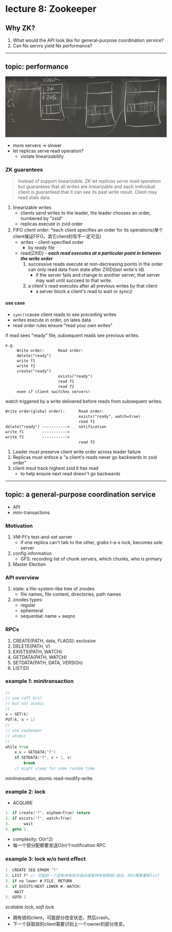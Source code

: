 # lecture 8: Zookeeper

## Why ZK?

1. What would the API look like for general-purpose coordination service?
2. Can Nx servrs yield Nx performance?

---

## topic: performance

![arch](./figures/lec8-1.png)

+ more servers -> slower
+ let replicas serve read operation?    
    + violate linearizability

### ZK guarantees

> Instead of support linearizable. ZK *let replicas serve read operation* but guarantees that all writes are linearizable and each individual client is guaranteed that it can see its past write result. Client may read stale data.

1. linearizable writes
    + clients send writes to the leader, the leader chooses an order, numbered by "zxid"
    + replicas execute in zxid order
2. FIFO client order: *each client specifies an order for its operations(单个client保证FIFO，其它client的写不一定可见)
    + writes - client-specified order
        + by *ready* file
    + read(ZXID) - ***each read executes at a particular point in between the write order***
        1. successive reads execute at non-decreasing points in the order can only read data from state after ZXID(last write's id)
            + if the server fails and change to another server, that server may wait until succeed to that write.
        2. a client's read executes after all previous writes by that client
            + a server block a client's read to wait or *sync()*

#### use case

+ `sync()`cause client reads to see preceding writes
+ writes execute in order, on lates data
+ read order rules ensure "read your own writes"


if read sees "ready" file, subsequent reads see previous writes.

```
e.g. 
     Write order:      Read order:
     delete("ready")
     write f1
     write f2
     create("ready")
                       exists("ready")
                       read f1
                       read f2
     even if client switches servers!
```

watch triggered by a write delivered before reads from subsequent writes.

```
Write order(global order):      Read order:
                                exists("ready", watch=true)
                                read f1
delete("ready") ----------->    notification
write f1        ----------->
write f2        ----------->
                                read f2
```

1. Leader must preserve client write order across leader failure
2. Replicas must enfoce a "a client's reads never go backwards in zxid order"
3. client msut track highest zxid it has read
    + to help ensure next read doesn't go backwards

---

## topic: a general-purpose coordination service

+ API
+ mini-transactions

### Motivation

1. VM-Ft's test-and-set server
    + if one replica can't talk to the other, grabs t-a-s lock, becomes sole server
2. config information
    + GFS: recording list of chunk servers, which chunks, who is primary
3. Master Election

### API overview

1. state: a file-system-like tree of znodes
    + file names, file content, directories, path names
2. znodes types:
    + regular
    + ephemeral
    + sequential: name + seqno

### RPCs

1. CREATE(PATH, data, FLAGS): *exclusive*
2. DELETE(PATH, V)
3. EXISTS(PATH, WATCH)
4. GETDATA(PATH, WATCH)
5. SETDATA(PATH, DATA, VERSIOn)
6. LIST(D)

### example 1: minitransaction

```go
//
// use raft k/v?
// but not atomic
//
x = GET(k)
PUT(k, x + 1)
//
// use zookeeper
// atomic
//
while true
    x,v = GETDATA("f")
    if SETDATA("f", x + 1, v)
        break
    // might sleep for some random time
```

*minitransation*, atomic read-modify-write.

### example 2: lock

+ ACQUIRE

```go
1. if create("f", eiphem=True) return
2. if exists("f", watch=True)
3.      wait
4. goto 1.
```

+ complexity: O(n^2)
+ 每一个锁分配都要发送O(n)个notification RPC

### example 3: lock w/o herd effect

```go
1. CREATE SEQ EPHEM "f"
2. LIST f* // 可能前一个没有持有锁并退出或者持有锁释放/退出，所以需要重新list
3. if no lower # FILE, RETURN
4. if EXISTS(NEXT LOWER #, WATCH)
    WAIT
5. GOTO 2
```

*scalable lock*, *soft lock*

+ 拥有锁的client，可能部分改变状态，然后crash。
+ 下一个获取锁的client需要识别上一个owner的部分改变。
